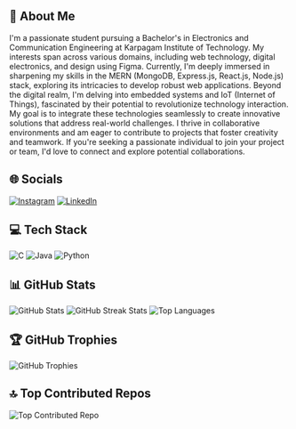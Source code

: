## 👋 About Me
I'm a passionate student pursuing a Bachelor's in Electronics and Communication Engineering at Karpagam Institute of Technology. My interests span across various domains, including web technology, digital electronics, and design using Figma. Currently, I'm deeply immersed in sharpening my skills in the MERN (MongoDB, Express.js, React.js, Node.js) stack, exploring its intricacies to develop robust web applications. Beyond the digital realm, I'm delving into embedded systems and IoT (Internet of Things), fascinated by their potential to revolutionize technology interaction. My goal is to integrate these technologies seamlessly to create innovative solutions that address real-world challenges. I thrive in collaborative environments and am eager to contribute to projects that foster creativity and teamwork. If you're seeking a passionate individual to join your project or team, I'd love to connect and explore potential collaborations.

## 🌐 Socials
[![Instagram](https://img.shields.io/badge/Instagram-%23E4405F.svg?logo=Instagram&logoColor=white)](https://instagram.com/vishnu_finisher_) [![LinkedIn](https://img.shields.io/badge/LinkedIn-%230077B5.svg?logo=linkedin&logoColor=white)](https://linkedin.com/in/vishnukumarsr21)

## 💻 Tech Stack
![C](https://img.shields.io/badge/c-%2300599C.svg?style=for-the-badge&logo=c&logoColor=white) ![Java](https://img.shields.io/badge/java-%23ED8B00.svg?style=for-the-badge&logo=openjdk&logoColor=white) ![Python](https://img.shields.io/badge/python-3670A0?style=for-the-badge&logo=python&logoColor=ffdd54)

## 📊 GitHub Stats
![GitHub Stats](https://github-readme-stats.vercel.app/api?username=vishnukumarsr21&theme=dark&hide_border=false&include_all_commits=false&count_private=false)
![GitHub Streak Stats](https://github-readme-streak-stats.herokuapp.com/?user=vishnukumarsr21&theme=dark&hide_border=false)
![Top Languages](https://github-readme-stats.vercel.app/api/top-langs/?username=vishnukumarsr21&theme=dark&hide_border=false&layout=compact)

## 🏆 GitHub Trophies
![GitHub Trophies](https://github-profile-trophy.vercel.app/?username=vishnukumarsr21&theme=radical&no-frame=false&no-bg=true&margin-w=4)

## 🔝 Top Contributed Repos
![Top Contributed Repo](https://github-contributor-stats.vercel.app/api?username=vishnukumarsr21&limit=5&theme=dark&combine_all_yearly_contributions=true)
